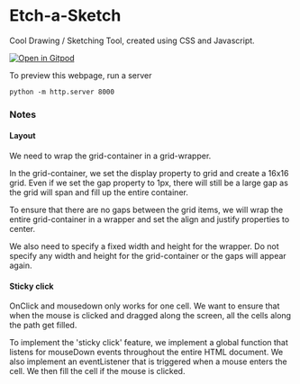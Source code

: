 # Etch-a-Sketch
Cool Drawing / Sketching Tool, created using CSS and Javascript.

[![Open in Gitpod](https://gitpod.io/button/open-in-gitpod.svg)](https://gitpod.io/#github.com/yxuan1996/Etch-a-Sketch)

To preview this webpage, run a server
```
python -m http.server 8000
```

### Notes
#### Layout
We need to wrap the grid-container in a grid-wrapper. 

In the grid-container, we set the display property to grid and create a 16x16 grid. Even if we set the gap property to 1px, there will still be a large gap as the grid will span and fill up the entire container. 

To ensure that there are no gaps between the grid items, we will wrap the entire grid-container in a wrapper and set the align and justify properties to center.

We also need to specify a fixed width and height for the wrapper. Do not specify any width and height for the grid-container or the gaps will appear again.

#### Sticky click
OnClick and mousedown only works for one cell. We want to ensure that when the mouse is clicked and dragged along the screen, all the cells along the path get filled.

To implement the 'sticky click' feature, we implement a global function that listens for mouseDown events throughout the entire HTML document. We also implement an eventListener that is triggered when a mouse enters the cell. We then fill the cell if the mouse is clicked. 

